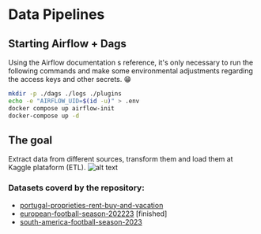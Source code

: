 # Data Pipelines


## Starting Airflow + Dags

Using the Airflow documentation s reference, it's only necessary to run the following commands and make some environmental adjustments regarding the access keys and other secrets. 😁

```bash
mkdir -p ./dags ./logs ./plugins 
echo -e "AIRFLOW_UID=$(id -u)" > .env
docker compose up airflow-init
docker-compose up -d
```

## The goal
Extract data from different sources, transform them and load them at Kaggle plataform (ETL).
![alt text](https://github.com/mcarujo/airflow-examples/raw/main/datapipeline.png)


### Datasets coverd by the repository:
- [portugal-proprieties-rent-buy-and-vacation](https://www.kaggle.com/datasets/mcarujo/portugal-proprieties-rent-buy-and-vacation)
- [european-football-season-202223](https://www.kaggle.com/datasets/mcarujo/european-football-season-202223) [finished]
- [south-america-football-season-2023](https://www.kaggle.com/datasets/mcarujo/south-america-football-season-2023)
